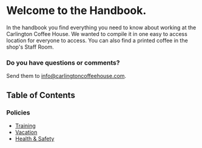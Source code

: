 # Welcome to the Handbook.

In the handbook you find everything you need to know about working at the Carlington Coffee House. We wanted to compile it in one easy to access location for everyone to access. You can also find a printed coffee in the shop's Staff Room.

### Do you have questions or comments?

Send them to info@carlingtoncoffeehouse.com.

## Table of Contents

### Policies
* [Training](policies/training_policy.md)
* [Vacation]()
* [Health & Safety]()
